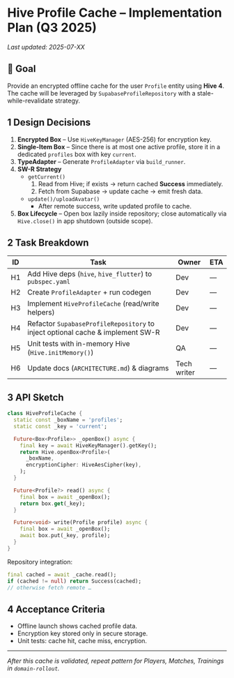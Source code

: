 # Hive Profile Cache – Implementation Plan (Q3 2025)

_Last updated: 2025-07-XX_

## 🎯  Goal
Provide an encrypted offline cache for the user `Profile` entity using **Hive 4**. The cache will be leveraged by `SupabaseProfileRepository` with a stale-while-revalidate strategy.

## 1  Design Decisions
1. **Encrypted Box** – Use `HiveKeyManager` (AES-256) for encryption key.
2. **Single-Item Box** – Since there is at most one active profile, store it in a dedicated `profiles` box with key `current`.
3. **TypeAdapter** – Generate `ProfileAdapter` via `build_runner`.
4. **SW-R Strategy**
   * `getCurrent()`
     1. Read from Hive; if exists → return cached **Success** immediately.
     2. Fetch from Supabase → update cache → emit fresh data.
   * `update()/uploadAvatar()`
     * After remote success, write updated profile to cache.
5. **Box Lifecycle** – Open box lazily inside repository; close automatically via `Hive.close()` in app shutdown (outside scope).

## 2  Task Breakdown
| ID | Task | Owner | ETA |
|----|------|-------|-----|
| H1 | Add Hive deps (`hive`, `hive_flutter`) to `pubspec.yaml` | Dev | — |
| H2 | Create `ProfileAdapter` + run codegen | Dev | — |
| H3 | Implement `HiveProfileCache` (read/write helpers) | Dev | — |
| H4 | Refactor `SupabaseProfileRepository` to inject optional cache & implement SW-R | Dev | — |
| H5 | Unit tests with in-memory Hive (`Hive.initMemory()`) | QA | — |
| H6 | Update docs (`ARCHITECTURE.md`) & diagrams | Tech writer | — | ✅ Done

## 3  API Sketch
```dart
class HiveProfileCache {
  static const _boxName = 'profiles';
  static const _key = 'current';

  Future<Box<Profile>> _openBox() async {
    final key = await HiveKeyManager().getKey();
    return Hive.openBox<Profile>(
      _boxName,
      encryptionCipher: HiveAesCipher(key),
    );
  }

  Future<Profile?> read() async {
    final box = await _openBox();
    return box.get(_key);
  }

  Future<void> write(Profile profile) async {
    final box = await _openBox();
    await box.put(_key, profile);
  }
}
```

Repository integration:
```dart
final cached = await _cache.read();
if (cached != null) return Success(cached);
// otherwise fetch remote …
```

## 4  Acceptance Criteria
* Offline launch shows cached profile data.
* Encryption key stored only in secure storage.
* Unit tests: cache hit, cache miss, encryption.

---

_After this cache is validated, repeat pattern for Players, Matches, Trainings in `domain-rollout`._

